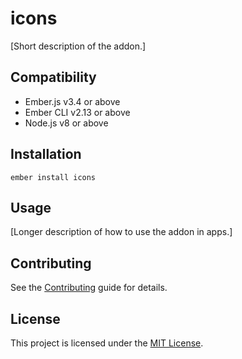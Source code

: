 # icons

[Short description of the addon.]

## Compatibility

- Ember.js v3.4 or above
- Ember CLI v2.13 or above
- Node.js v8 or above

## Installation

```
ember install icons
```

## Usage

[Longer description of how to use the addon in apps.]

## Contributing

See the [Contributing](CONTRIBUTING.md) guide for details.

## License

This project is licensed under the [MIT License](LICENSE.md).
